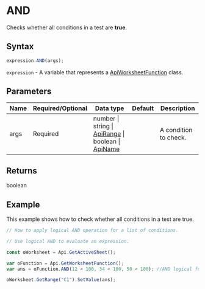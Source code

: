 # AND

Checks whether all conditions in a test are **true**.

## Syntax

```javascript
expression.AND(args);
```

`expression` - A variable that represents a [ApiWorksheetFunction](../ApiWorksheetFunction.md) class.

## Parameters

| **Name** | **Required/Optional** | **Data type** | **Default** | **Description** |
| ------------- | ------------- | ------------- | ------------- | ------------- |
| args | Required | number \| string \| [ApiRange](../../ApiRange/ApiRange.md) \| boolean \| [ApiName](../../ApiName/ApiName.md) |  | A condition to check. |

## Returns

boolean

## Example

This example shows how to check whether all conditions in a test are true.

```javascript editor-xlsx
// How to apply logical AND operation for a list of conditions.

// Use logical AND to evaluate an expression.

const oWorksheet = Api.GetActiveSheet();

var oFunction = Api.GetWorksheetFunction();
var ans = oFunction.AND(12 < 100, 34 < 100, 50 < 100); //AND logical function

oWorksheet.GetRange("C1").SetValue(ans);

```

